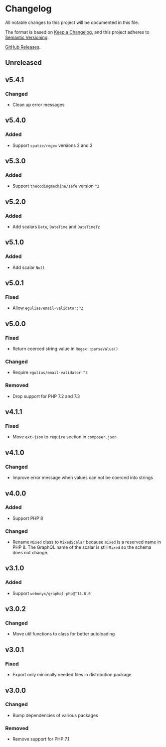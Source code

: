 # Changelog

All notable changes to this project will be documented in this file.

The format is based on [Keep a Changelog](https://keepachangelog.com/en/1.0.0),
and this project adheres to [Semantic Versioning](https://semver.org/spec/v2.0.0.html).

[GitHub Releases](https://github.com/mll-lab/graphql-php-scalars/releases).

## Unreleased

## v5.4.1

### Changed

- Clean up error messages

## v5.4.0

### Added

- Support `spatie/regex` versions 2 and 3

## v5.3.0

### Added

- Support `thecodingmachine/safe` version `^2`

## v5.2.0

### Added

- Add scalars `Date`, `DateTime` and `DateTimeTz`

## v5.1.0

### Added

- Add scalar `Null`

## v5.0.1

### Fixed

- Allow `egulias/email-validator:^2`

## v5.0.0

### Fixed

- Return coerced string value in `Regex::parseValue()`

### Changed

- Require `egulias/email-validator:^3`

### Removed

- Drop support for PHP 7.2 and 7.3

## v4.1.1

### Fixed

- Move `ext-json` to `require` section in `composer.json`

## v4.1.0

### Changed

- Improve error message when values can not be coerced into strings

## v4.0.0

### Added

- Support PHP 8

### Changed

- Rename `Mixed` class to `MixedScalar` because `mixed` is a reserved name in PHP 8.
  The GraphQL name of the scalar is still `Mixed` so the schema does not change.

## v3.1.0

### Added

- Support `webonyx/graphql-php@^14.0.0`

## v3.0.2

### Changed

- Move util functions to class for better autoloading

## v3.0.1

### Fixed

- Export only minimally needed files in distribution package

## v3.0.0

### Changed

- Bump dependencies of various packages

### Removed

- Remove support for PHP 7.1
